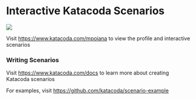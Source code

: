 # Interactive Katacoda Scenarios

[![](http://shields.katacoda.com/katacoda/mpoiana/count.svg)](https://www.katacoda.com/mpoiana "Get your profile on Katacoda.com")

Visit https://www.katacoda.com/mpoiana to view the profile and interactive scenarios

### Writing Scenarios
Visit https://www.katacoda.com/docs to learn more about creating Katacoda scenarios

For examples, visit https://github.com/katacoda/scenario-example
